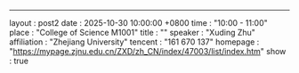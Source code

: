 ---
layout      : post2
date        : 2025-10-30 10:00:00 +0800
time        : "10:00 - 11:00"
place       : "College of Science M1001"
title       : ""
speaker     : "Xuding Zhu"
affiliation : "Zhejiang University"
tencent     : "161 670 137"
homepage    : "https://mypage.zjnu.edu.cn/ZXD/zh_CN/index/47003/list/index.htm"
show        : true
